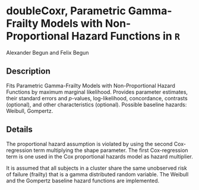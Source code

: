 # doubleCoxr, Parametric Gamma-Frailty Models with Non-Proportional Hazard Functions in ```R``` 
Alexander Begun and Felix Begun
## Description
Fits Parametric Gamma-Frailty Models with Non-Proportional Hazard Functions by maximum marginal likelihood.
Provides parameter estimates, their standard errors and *p*-values, log-likelihood, concordance, contrasts (optional), 
and other characteristics (optional). Possible baseline hazards: Weibull, Gompertz.
## Details
The proportional hazard assumption is violated by using the
second Cox-regression term multiplying the shape parameter. The first Cox-regression term is one used in 
the Cox proportional hazards model as hazard multiplier.

It is assumed that all subjects in a cluster share the same unobserved risk of failure (frailty) that is 
a gamma distributed random variable. The Weibull and the Gompertz baseline hazard functions are implemented.
